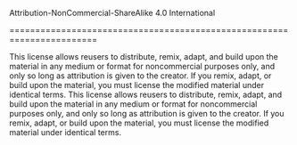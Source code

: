 Attribution-NonCommercial-ShareAlike 4.0 International

=======================================================================


This license allows reusers to distribute, 
remix, adapt, and build upon the material in any medium
or format for noncommercial purposes only, and only so
long as attribution is given to the creator.
If you remix, adapt, or build upon the material,
you must license the modified material under identical terms.
This license allows reusers to distribute, remix, adapt,
and build upon the material in any medium or format for
noncommercial purposes only, and only so long as attribution
is given to the creator. If you remix, adapt, or build upon
the material, you must license the modified material under identical terms.